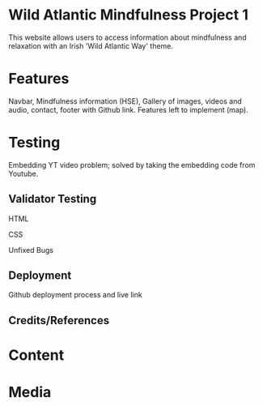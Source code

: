 # Wild Atlantic Mindfulness Project 1 
This website allows users to access information about mindfulness and relaxation with an Irish 'Wild Atlantic Way' theme.


# Features
Navbar, Mindfulness information (HSE), Gallery of images, videos and audio, contact, footer with Github link.
Features left to implement (map).

# Testing
Embedding YT video problem; solved by taking the embedding code from Youtube. 

## Validator Testing

HTML

CSS

Unfixed Bugs

## Deployment
Github deployment process and live link


## Credits/References

# Content

# Media